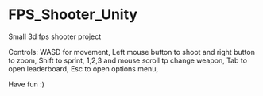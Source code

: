 # FPS_Shooter_Unity
Small 3d fps shooter project

Controls:
WASD for movement,
Left mouse button to shoot and right button to zoom,
Shift to sprint,
1,2,3 and mouse scroll tp change weapon,
Tab to open leaderboard,
Esc to open options menu,

Have fun :)
